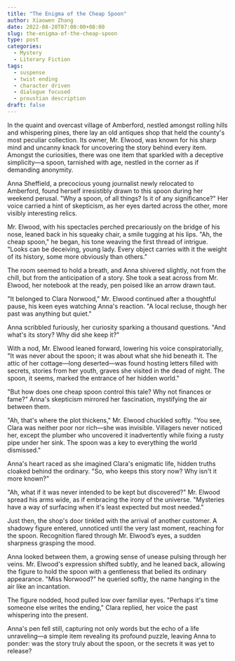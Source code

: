 ```yaml
---
title: "The Enigma of the Cheap Spoon"
author: Xiaowen Zhang
date: 2022-08-20T07:00:00+08:00
slug: the-enigma-of-the-cheap-spoon
type: post
categories:
  - Mystery
  - Literary Fiction
tags:
  - suspense
  - twist ending
  - character driven
  - dialogue focused
  - proustian description
draft: false
---
```


In the quaint and overcast village of Amberford, nestled amongst rolling hills and whispering pines, there lay an old antiques shop that held the county's most peculiar collection. Its owner, Mr. Elwood, was known for his sharp mind and uncanny knack for uncovering the story behind every item. Amongst the curiosities, there was one item that sparkled with a deceptive simplicity—a spoon, tarnished with age, nestled in the corner as if demanding anonymity.

Anna Sheffield, a precocious young journalist newly relocated to Amberford, found herself irresistibly drawn to this spoon during her weekend perusal. "Why a spoon, of all things? Is it of any significance?" Her voice carried a hint of skepticism, as her eyes darted across the other, more visibly interesting relics.

Mr. Elwood, with his spectacles perched precariously on the bridge of his nose, leaned back in his squeaky chair, a smile tugging at his lips. "Ah, the cheap spoon," he began, his tone weaving the first thread of intrigue. "Looks can be deceiving, young lady. Every object carries with it the weight of its history, some more obviously than others."

The room seemed to hold a breath, and Anna shivered slightly, not from the chill, but from the anticipation of a story. She took a seat across from Mr. Elwood, her notebook at the ready, pen poised like an arrow drawn taut.

"It belonged to Clara Norwood," Mr. Elwood continued after a thoughtful pause, his keen eyes watching Anna's reaction. "A local recluse, though her past was anything but quiet."

Anna scribbled furiously, her curiosity sparking a thousand questions. "And what's its story? Why did she keep it?"

With a nod, Mr. Elwood leaned forward, lowering his voice conspiratorially, "It was never about the spoon; it was about what she hid beneath it. The attic of her cottage—long deserted—was found hosting letters filled with secrets, stories from her youth, graves she visited in the dead of night. The spoon, it seems, marked the entrance of her hidden world."

"But how does one cheap spoon control this tale? Why not finances or fame?" Anna's skepticism mirrored her fascination, mystifying the air between them.

"Ah, that's where the plot thickens," Mr. Elwood chuckled softly. "You see, Clara was neither poor nor rich—she was invisible. Villagers never noticed her, except the plumber who uncovered it inadvertently while fixing a rusty pipe under her sink. The spoon was a key to everything the world dismissed."

Anna's heart raced as she imagined Clara's enigmatic life, hidden truths cloaked behind the ordinary. "So, who keeps this story now? Why isn't it more known?"

"Ah, what if it was never intended to be kept but discovered?" Mr. Elwood spread his arms wide, as if embracing the irony of the universe. "Mysteries have a way of surfacing when it's least expected but most needed."

Just then, the shop's door tinkled with the arrival of another customer. A shadowy figure entered, unnoticed until the very last moment, reaching for the spoon. Recognition flared through Mr. Elwood’s eyes, a sudden sharpness grasping the mood.

Anna looked between them, a growing sense of unease pulsing through her veins. Mr. Elwood's expression shifted subtly, and he leaned back, allowing the figure to hold the spoon with a gentleness that belied its ordinary appearance. "Miss Norwood?" he queried softly, the name hanging in the air like an incantation.

The figure nodded, hood pulled low over familiar eyes. "Perhaps it's time someone else writes the ending," Clara replied, her voice the past whispering into the present. 

Anna's pen fell still, capturing not only words but the echo of a life unraveling—a simple item revealing its profound puzzle, leaving Anna to ponder: was the story truly about the spoon, or the secrets it was yet to release?
